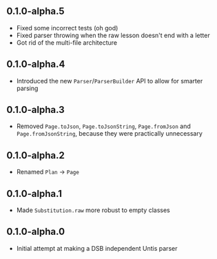 ## 0.1.0-alpha.5

- Fixed some incorrect tests (oh god)
- Fixed parser throwing when the raw lesson doesn't end with a letter
- Got rid of the multi-file architecture

## 0.1.0-alpha.4

- Introduced the new `Parser`/`ParserBuilder` API to allow for smarter parsing

## 0.1.0-alpha.3

- Removed `Page.toJson`, `Page.toJsonString`, `Page.fromJson` and `Page.fromJsonString`,
because they were practically unnecessary

## 0.1.0-alpha.2

- Renamed `Plan` → `Page`

## 0.1.0-alpha.1

- Made `Substitution.raw` more robust to empty classes

## 0.1.0-alpha.0

- Initial attempt at making a DSB independent Untis parser

